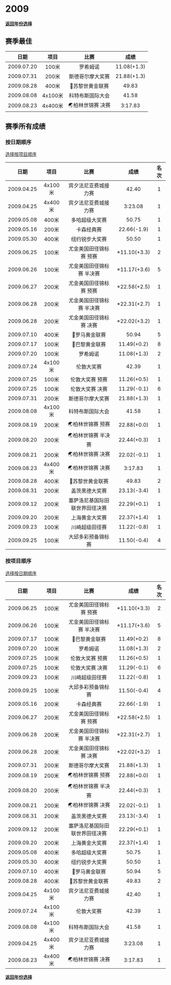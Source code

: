 # 2009

**[返回年份选择](../Results.md)**

## 赛季最佳

|    日期    |  项目   |       比赛       |    成绩     |
| :--------: | :-----: | :--------------: | :---------: |
| 2009.07.20 |  100米  |     罗希姆诺     | 11.08(+1.3) |
| 2009.07.31 |  200米  | 斯德哥尔摩大奖赛 | 21.88(+1.3) |
| 2009.08.28 |  400米  | 💎苏黎世黄金联赛  |    49.83    |
| 2009.08.08 | 4x100米 | 科特布斯国际大会 |    41.58    |
| 2009.08.23 | 4x400米 | 🌏柏林世锦赛 决赛 |   3:17.83   |

## 赛季所有成绩

### 按日期顺序<a id='1'></a>

[选择按项目顺序](#2)

|    日期    |  项目   |              比赛              |     成绩     | 名次 |
| :--------: | :-----: | :----------------------------: | :----------: | :--: |
| 2009.04.25 | 4x100米 |      宾夕法尼亚费城接力赛      |    42.40     |  1   |
| 2009.04.25 | 4x400米 |      宾夕法尼亚费城接力赛      |   3:23.08    |  1   |
| 2009.05.08 |  400米  |         多哈超级大奖赛         |    50.75     |  1   |
| 2009.05.16 |  200米  |           卡森经典赛           | 22.66(-1.9)  |  1   |
| 2009.05.30 |  400米  |         纽约锐步大奖赛         |    50.50     |  1   |
| 2009.06.25 |  100米  |    尤金美国田径锦标赛 预赛     | *11.10(+3.3) |  2   |
| 2009.06.26 |  100米  |   尤金美国田径锦标赛 半决赛    | *11.17(+3.6) |  5   |
| 2009.06.27 |  200米  |    尤金美国田径锦标赛 预赛     | *22.58(+2.5) |  1   |
| 2009.06.28 |  200米  |   尤金美国田径锦标赛 半决赛    | *22.31(+2.7) |  1   |
| 2009.06.28 |  200米  |    尤金美国田径锦标赛 决赛     | *22.02(+3.2) |  1   |
| 2009.07.10 |  400米  |         💎罗马黄金联赛          |    50.94     |  5   |
| 2009.07.17 |  100米  |         💎巴黎黄金联赛          | 11.49(+0.2)  |  8   |
| 2009.07.20 |  100米  |            罗希姆诺            | 11.08(+1.3)  |  2   |
| 2009.07.24 | 4x100米 |           伦敦大奖赛           |    42.39     |  1   |
| 2009.07.25 |  100米  |        伦敦大奖赛 预赛         | 11.26(+0.5)  |  1   |
| 2009.07.25 |  100米  |        伦敦大奖赛 决赛         | 11.29(-0.1)  |  6   |
| 2009.07.31 |  200米  |        斯德哥尔摩大奖赛        | 21.88(+1.3)  |  1   |
| 2009.08.08 | 4x100米 |        科特布斯国际大会        |    41.58     |  1   |
| 2009.08.19 |  200米  |        🌏柏林世锦赛 预赛        | 22.88(+0.0)  |  1   |
| 2009.08.20 |  200米  |       🌏柏林世锦赛 半决赛       | 22.44(+0.3)  |  1   |
| 2009.08.21 |  200米  |        🌏柏林世锦赛 决赛        | 22.02(-0.1)  |  1   |
| 2009.08.23 | 4x400米 |        🌏柏林世锦赛 决赛        |   3:17.83    |  1   |
| 2009.08.28 |  400米  |        💎苏黎世黄金联赛         |    49.83     |  2   |
| 2009.08.31 |  200米  |         盖茨黑德大奖赛         | 23.13(-3.4)  |  1   |
| 2009.09.12 |  200米  | 塞萨洛尼基国际田联世界田径决赛 | 22.29(+0.1)  |  1   |
| 2009.09.20 |  200米  |         上海黄金大奖赛         | 22.37(+1.4)  |  1   |
| 2009.09.23 |  100米  |         川崎超级田径赛         | 11.22(-0.8)  |  1   |
| 2009.09.25 |  100米  |       大邱多彩预备锦标赛       | 11.50(-0.4)  |  4   |

### 按项目顺序<a id='2'></a>

[选择按日期顺序](#1)

|    日期    |  项目   |              比赛              |     成绩     | 名次 |
| :--------: | :-----: | :----------------------------: | :----------: | :--: |
| 2009.06.25 |  100米  |    尤金美国田径锦标赛 预赛     | *11.10(+3.3) |  2   |
| 2009.06.26 |  100米  |   尤金美国田径锦标赛 半决赛    | *11.17(+3.6) |  5   |
| 2009.07.17 |  100米  |         💎巴黎黄金联赛          | 11.49(+0.2)  |  8   |
| 2009.07.20 |  100米  |            罗希姆诺            | 11.08(+1.3)  |  2   |
| 2009.07.25 |  100米  |        伦敦大奖赛 预赛         | 11.26(+0.5)  |  1   |
| 2009.07.25 |  100米  |        伦敦大奖赛 决赛         | 11.29(-0.1)  |  6   |
| 2009.09.23 |  100米  |         川崎超级田径赛         | 11.22(-0.8)  |  1   |
| 2009.09.25 |  100米  |       大邱多彩预备锦标赛       | 11.50(-0.4)  |  4   |
| 2009.05.16 |  200米  |           卡森经典赛           | 22.66(-1.9)  |  1   |
| 2009.06.27 |  200米  |    尤金美国田径锦标赛 预赛     | *22.58(+2.5) |  1   |
| 2009.06.28 |  200米  |   尤金美国田径锦标赛 半决赛    | *22.31(+2.7) |  1   |
| 2009.06.28 |  200米  |    尤金美国田径锦标赛 决赛     | *22.02(+3.2) |  1   |
| 2009.07.31 |  200米  |        斯德哥尔摩大奖赛        | 21.88(+1.3)  |  1   |
| 2009.08.19 |  200米  |        🌏柏林世锦赛 预赛        | 22.88(+0.0)  |  1   |
| 2009.08.20 |  200米  |       🌏柏林世锦赛 半决赛       | 22.44(+0.3)  |  1   |
| 2009.08.21 |  200米  |        🌏柏林世锦赛 决赛        | 22.02(-0.1)  |  1   |
| 2009.08.31 |  200米  |         盖茨黑德大奖赛         | 23.13(-3.4)  |  1   |
| 2009.09.12 |  200米  | 塞萨洛尼基国际田联世界田径决赛 | 22.29(+0.1)  |  1   |
| 2009.09.20 |  200米  |         上海黄金大奖赛         | 22.37(+1.4)  |  1   |
| 2009.05.08 |  400米  |         多哈超级大奖赛         |    50.75     |  1   |
| 2009.05.30 |  400米  |         纽约锐步大奖赛         |    50.50     |  1   |
| 2009.07.10 |  400米  |         💎罗马黄金联赛          |    50.94     |  5   |
| 2009.08.28 |  400米  |        💎苏黎世黄金联赛         |    49.83     |  2   |
| 2009.04.25 | 4x100米 |      宾夕法尼亚费城接力赛      |    42.40     |  1   |
| 2009.07.24 | 4x100米 |           伦敦大奖赛           |    42.39     |  1   |
| 2009.08.08 | 4x100米 |        科特布斯国际大会        |    41.58     |  1   |
| 2009.04.25 | 4x400米 |      宾夕法尼亚费城接力赛      |   3:23.08    |  1   |
| 2009.08.23 | 4x400米 |        🌏柏林世锦赛 决赛        |   3:17.83    |  1   |

**[返回年份选择](../Results.md)**